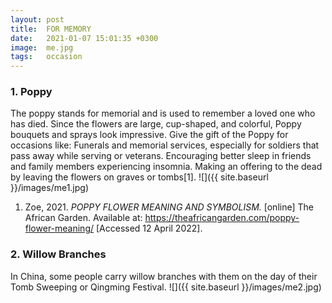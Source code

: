 ```yaml
---
layout: post
title:  FOR MEMORY
date:   2021-01-07 15:01:35 +0300
image:  me.jpg
tags:   occasion
---
```


### 1. Poppy
The poppy stands for memorial and is used to remember a loved one who has died. Since the flowers are large, cup-shaped, and colorful, Poppy bouquets and sprays look impressive. Give the gift of the Poppy for occasions like: Funerals and memorial services, especially for soldiers that pass away while serving or veterans. Encouraging better sleep in friends and family members experiencing insomnia. Making an offering to the dead by leaving the flowers on graves or tombs[1].
![]({{ site.baseurl }}/images/me1.jpg)
<br>

1. Zoe, 2021. *POPPY FLOWER MEANING AND SYMBOLISM.* [online] The African Garden. Available at: <https://theafricangarden.com/poppy-flower-meaning/> [Accessed 12 April 2022].

### 2.  Willow Branches
In China, some people carry willow branches with them on the day of their Tomb Sweeping or Qingming Festival.
![]({{ site.baseurl }}/images/me2.jpg)
<br>